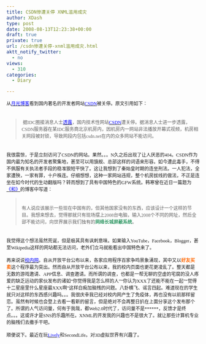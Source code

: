 ```yaml
---
title: CSDN惨遭关停 XNML滥用成灾
author: XDash
type: post
date: 2008-08-13T12:23:38+00:00
draft: true
private: true
url: /csdn惨遭关停-xnml滥用成灾.html
aktt_notify_twitter:
  - no
views:
  - 310
categories:
  - Diary

---
```

<div>
  <span style="font-size: 9pt; font-family: 宋体; mso-ascii-font-family: Corbel; mso-hansi-font-family: Corbel; mso-bidi-font-family: 宋体; mso-font-kerning: 0pt">从</span><span lang="EN-US"><a href="http://www.williamlong.info/" target="_blank"><span lang="EN-US" style="font-size: 9pt; color: blue; font-family: 宋体; mso-ascii-font-family: Corbel; mso-hansi-font-family: Corbel; mso-bidi-font-family: 宋体; mso-font-kerning: 0pt; mso-bidi-font-size: 11.0pt"><span lang="EN-US">月光博客</span></span></a></span><span style="font-size: 9pt; font-family: 宋体; mso-ascii-font-family: Corbel; mso-hansi-font-family: Corbel; mso-bidi-font-family: 宋体; mso-font-kerning: 0pt">看到国内著名的开发者网站</span><span lang="EN-US"><a href="http://csdn.net/" target="_blank"><span style="font-size: 9pt; color: blue; font-family: &quot;Corbel&quot;,&quot;sans-serif&quot;; mso-bidi-font-family: 宋体; mso-font-kerning: 0pt; mso-bidi-font-size: 11.0pt; mso-fareast-font-family: 宋体">CSDN</span></a></span><span style="font-size: 9pt; font-family: 宋体; mso-ascii-font-family: Corbel; mso-hansi-font-family: Corbel; mso-bidi-font-family: 宋体; mso-font-kerning: 0pt">被关停。原文引用如下：</span>
</div>

<div>
  &nbsp;
</div>

> <div>
>   <span lang="EN-US" style="font-size: 9pt; font-family: &quot;Tahoma&quot;,&quot;sans-serif&quot;; mso-font-kerning: 0pt; mso-fareast-font-family: 宋体">&nbsp;</span><span style="font-size: 9pt; font-family: 宋体; mso-ascii-font-family: Tahoma; mso-hansi-font-family: Tahoma; mso-bidi-font-family: Tahoma; mso-font-kerning: 0pt">据</span><span lang="EN-US" style="font-size: 9pt; font-family: &quot;Tahoma&quot;,&quot;sans-serif&quot;; mso-font-kerning: 0pt; mso-fareast-font-family: 宋体">IDC</span><span style="font-size: 9pt; font-family: 宋体; mso-ascii-font-family: Tahoma; mso-hansi-font-family: Tahoma; mso-bidi-font-family: Tahoma; mso-font-kerning: 0pt">圈接消息人士</span><span lang="EN-US"><a href="http://www.idcquan.com/news/725560.html" target="_blank"><span lang="EN-US" style="font-size: 9pt; color: blue; font-family: 宋体; mso-ascii-font-family: Tahoma; mso-hansi-font-family: Tahoma; mso-bidi-font-family: Tahoma; mso-font-kerning: 0pt; mso-bidi-font-size: 11.0pt"><span lang="EN-US">透露</span></span></a></span><span style="font-size: 9pt; font-family: 宋体; mso-ascii-font-family: Tahoma; mso-hansi-font-family: Tahoma; mso-bidi-font-family: Tahoma; mso-font-kerning: 0pt">，国内技术性网站</span><span lang="EN-US"><a href="http://www.csdn.net/" target="_blank"><span style="font-size: 9pt; color: blue; font-family: &quot;Tahoma&quot;,&quot;sans-serif&quot;; mso-font-kerning: 0pt; mso-bidi-font-size: 11.0pt; mso-fareast-font-family: 宋体">CSDN</span></a></span><span style="font-size: 9pt; font-family: 宋体; mso-ascii-font-family: Tahoma; mso-hansi-font-family: Tahoma; mso-bidi-font-family: Tahoma; mso-font-kerning: 0pt">遭关停。据消息人士进一步透露，</span><span lang="EN-US" style="font-size: 9pt; font-family: &quot;Tahoma&quot;,&quot;sans-serif&quot;; mso-font-kerning: 0pt; mso-fareast-font-family: 宋体">CSDN</span><span style="font-size: 9pt; font-family: 宋体; mso-ascii-font-family: Tahoma; mso-hansi-font-family: Tahoma; mso-bidi-font-family: Tahoma; mso-font-kerning: 0pt">服务器在某</span><span lang="EN-US" style="font-size: 9pt; font-family: &quot;Tahoma&quot;,&quot;sans-serif&quot;; mso-font-kerning: 0pt; mso-fareast-font-family: 宋体">IDC</span><span style="font-size: 9pt; font-family: 宋体; mso-ascii-font-family: Tahoma; mso-hansi-font-family: Tahoma; mso-bidi-font-family: Tahoma; mso-font-kerning: 0pt">服务商北京机房内，因机房内一网站非法播放开幕式视频，机房相关网段被封锁，导致网段内包括</span><span lang="EN-US" style="font-size: 9pt; font-family: &quot;Tahoma&quot;,&quot;sans-serif&quot;; mso-font-kerning: 0pt; mso-fareast-font-family: 宋体">csdn.net</span><span style="font-size: 9pt; font-family: 宋体; mso-ascii-font-family: Tahoma; mso-hansi-font-family: Tahoma; mso-bidi-font-family: Tahoma; mso-font-kerning: 0pt">在内的众多网站不能访问。</span>
> </div>

<div>
  &nbsp;
</div>

<div>
  <span style="font-size: 9pt; font-family: 宋体; mso-ascii-font-family: Corbel; mso-hansi-font-family: Corbel; mso-bidi-font-family: 宋体; mso-font-kerning: 0pt">我很震惊，于是立刻访问了</span><span lang="EN-US" style="font-size: 9pt; font-family: &quot;Corbel&quot;,&quot;sans-serif&quot;; mso-bidi-font-family: 宋体; mso-font-kerning: 0pt; mso-fareast-font-family: 宋体">CSDN</span><span style="font-size: 9pt; font-family: 宋体; mso-ascii-font-family: Corbel; mso-hansi-font-family: Corbel; mso-bidi-font-family: 宋体; mso-font-kerning: 0pt">的网站。果然。。。</span><span lang="EN-US" style="font-size: 9pt; font-family: &quot;Corbel&quot;,&quot;sans-serif&quot;; mso-bidi-font-family: 宋体; mso-font-kerning: 0pt; mso-fareast-font-family: 宋体">N</span><span style="font-size: 9pt; font-family: 宋体; mso-ascii-font-family: Corbel; mso-hansi-font-family: Corbel; mso-bidi-font-family: 宋体; mso-font-kerning: 0pt">久之后出现了让人厌恶的</span><span lang="EN-US" style="font-size: 9pt; font-family: &quot;Corbel&quot;,&quot;sans-serif&quot;; mso-bidi-font-family: 宋体; mso-font-kerning: 0pt; mso-fareast-font-family: 宋体">404</span><span style="font-size: 9pt; font-family: 宋体; mso-ascii-font-family: Corbel; mso-hansi-font-family: Corbel; mso-bidi-font-family: 宋体; mso-font-kerning: 0pt">。</span><span lang="EN-US" style="font-size: 9pt; font-family: &quot;Corbel&quot;,&quot;sans-serif&quot;; mso-bidi-font-family: 宋体; mso-font-kerning: 0pt; mso-fareast-font-family: 宋体">CSDN</span><span style="font-size: 9pt; font-family: 宋体; mso-ascii-font-family: Corbel; mso-hansi-font-family: Corbel; mso-bidi-font-family: 宋体; mso-font-kerning: 0pt">作为国内最为知名的开发者聚集地，甚至可以用旗舰、总部这样的词语来形容。如今遭此毒手，不得不佩服有关执法者手段的稳准狠短平快了。这让我想到了秦始皇时期的连坐刑法。一人犯法，全家遭殃，一家有罪，十户株连。仔细想想，这种一家网站违规，整个机房拔线的做法，不正是连坐在如今时代的生动翻版吗？转而想到了具有中国特色的</span><span lang="EN-US" style="font-size: 9pt; font-family: &quot;Corbel&quot;,&quot;sans-serif&quot;; mso-bidi-font-family: 宋体; mso-font-kerning: 0pt; mso-fareast-font-family: 宋体">GFW</span><span style="font-size: 9pt; font-family: 宋体; mso-ascii-font-family: Corbel; mso-hansi-font-family: Corbel; mso-bidi-font-family: 宋体; mso-font-kerning: 0pt">系统。韩寒曾在近日一篇题为</span><span lang="EN-US"><a href="http://blog.sina.com.cn/s/blog_4701280b0100ab7i.html" target="_blank"><span lang="EN-US" style="font-size: 9pt; color: blue; font-family: 宋体; mso-ascii-font-family: Corbel; mso-hansi-font-family: Corbel; mso-bidi-font-family: 宋体; mso-font-kerning: 0pt; mso-bidi-font-size: 11.0pt"><span lang="EN-US">《和》</span></span></a></span><span style="font-size: 9pt; font-family: 宋体; mso-ascii-font-family: Corbel; mso-hansi-font-family: Corbel; mso-bidi-font-family: 宋体; mso-font-kerning: 0pt">的博客中写道：</span>
</div>

> <div>
>   &nbsp;
> </div>
> 
> <div>
>   <span style="font-size: 9pt; font-family: 宋体; mso-ascii-font-family: Tahoma; mso-hansi-font-family: Tahoma; mso-bidi-font-family: Tahoma; mso-font-kerning: 0pt">有人说应该展示一些现在中国有的，但其他国家没有的东西，应该设计一个这样的节目。我想来想去，觉得那就只有现场摆上</span><span lang="EN-US" style="font-size: 9pt; font-family: &quot;Tahoma&quot;,&quot;sans-serif&quot;; mso-font-kerning: 0pt; mso-fareast-font-family: 宋体">2008</span><span style="font-size: 9pt; font-family: 宋体; mso-ascii-font-family: Tahoma; mso-hansi-font-family: Tahoma; mso-bidi-font-family: Tahoma; mso-font-kerning: 0pt">台电脑，输入</span><span lang="EN-US" style="font-size: 9pt; font-family: &quot;Tahoma&quot;,&quot;sans-serif&quot;; mso-font-kerning: 0pt; mso-fareast-font-family: 宋体">2008</span><span style="font-size: 9pt; font-family: 宋体; mso-ascii-font-family: Tahoma; mso-hansi-font-family: Tahoma; mso-bidi-font-family: Tahoma; mso-font-kerning: 0pt">个不同的网址，然后全部不能访问，向世界展示我们独有的<strong><span style="color: #339966">网络长城屏蔽系统</span></strong>。</span>
> </div>

<div>
  &nbsp;
</div>

<div>
  <span style="font-size: 9pt; font-family: 宋体; mso-ascii-font-family: Corbel; mso-hansi-font-family: Corbel; mso-bidi-font-family: 宋体; mso-font-kerning: 0pt">我觉得这个想法虽然荒诞，但是极其具有讽刺意味。如果输入</span><span lang="EN-US" style="font-size: 9pt; font-family: &quot;Corbel&quot;,&quot;sans-serif&quot;; mso-bidi-font-family: 宋体; mso-font-kerning: 0pt; mso-fareast-font-family: 宋体">YouTube</span><span style="font-size: 9pt; font-family: 宋体; mso-ascii-font-family: Corbel; mso-hansi-font-family: Corbel; mso-bidi-font-family: 宋体; mso-font-kerning: 0pt">，</span><span lang="EN-US" style="font-size: 9pt; font-family: &quot;Corbel&quot;,&quot;sans-serif&quot;; mso-bidi-font-family: 宋体; mso-font-kerning: 0pt; mso-fareast-font-family: 宋体">Facebook</span><span style="font-size: 9pt; font-family: 宋体; mso-ascii-font-family: Corbel; mso-hansi-font-family: Corbel; mso-bidi-font-family: 宋体; mso-font-kerning: 0pt">，</span><span lang="EN-US" style="font-size: 9pt; font-family: &quot;Corbel&quot;,&quot;sans-serif&quot;; mso-bidi-font-family: 宋体; mso-font-kerning: 0pt; mso-fareast-font-family: 宋体">Blogger</span><span style="font-size: 9pt; font-family: 宋体; mso-ascii-font-family: Corbel; mso-hansi-font-family: Corbel; mso-bidi-font-family: 宋体; mso-font-kerning: 0pt">，甚至</span><span lang="EN-US" style="font-size: 9pt; font-family: &quot;Corbel&quot;,&quot;sans-serif&quot;; mso-bidi-font-family: 宋体; mso-font-kerning: 0pt; mso-fareast-font-family: 宋体">Wikipedia</span><span style="font-size: 9pt; font-family: 宋体; mso-ascii-font-family: Corbel; mso-hansi-font-family: Corbel; mso-bidi-font-family: 宋体; mso-font-kerning: 0pt">这样的网站都无法访问，老外们立马就能看出中国特色来了。</span><span lang="EN-US" style="font-size: 9pt; font-family: &quot;Corbel&quot;,&quot;sans-serif&quot;; mso-bidi-font-family: 宋体; mso-font-kerning: 0pt; mso-fareast-font-family: 宋体"><o :p></o></span>
</div>

<div>
  <span lang="EN-US" style="font-size: 9pt; font-family: &quot;Corbel&quot;,&quot;sans-serif&quot;; mso-bidi-font-family: 宋体; mso-font-kerning: 0pt; mso-fareast-font-family: 宋体">&nbsp;<o :p></o></span>
</div>

<div>
  <span style="font-size: 9pt; font-family: 宋体; mso-ascii-font-family: Corbel; mso-hansi-font-family: Corbel; mso-bidi-font-family: 宋体; mso-font-kerning: 0pt">再来说说</span><span lang="EN-US"><a href="http://xiaonei.com/profile.do?id=234146827" target="_blank"><span lang="EN-US" style="font-size: 9pt; color: blue; font-family: 宋体; mso-ascii-font-family: Corbel; mso-hansi-font-family: Corbel; mso-bidi-font-family: 宋体; mso-font-kerning: 0pt; mso-bidi-font-size: 11.0pt"><span lang="EN-US">校内网</span></span></a></span><span style="font-size: 9pt; font-family: 宋体; mso-ascii-font-family: Corbel; mso-hansi-font-family: Corbel; mso-bidi-font-family: 宋体; mso-font-kerning: 0pt">。自从开放平台公布以来，各家应用程序百家争鸣景象涌现，其中又以<strong><span style="color: #ff6600">好友买卖</span></strong>这个程序最为突出。然而自从开放平台公布以来，我的校内页面也更花更凌乱了。整天都是无数的游戏邀请、</span><span lang="EN-US" style="font-size: 9pt; font-family: &quot;Corbel&quot;,&quot;sans-serif&quot;; mso-bidi-font-family: 宋体; mso-font-kerning: 0pt; mso-fareast-font-family: 宋体">APP</span><span style="font-size: 9pt; font-family: 宋体; mso-ascii-font-family: Corbel; mso-hansi-font-family: Corbel; mso-bidi-font-family: 宋体; mso-font-kerning: 0pt">信息、调查邀请。而所谓的调查，也都是一帮无聊的空虚的宅腐的没人疼爱的缺乏运动的家伙发布的诸如</span><span lang="EN-US" style="font-size: 9pt; font-family: &quot;Corbel&quot;,&quot;sans-serif&quot;; mso-bidi-font-family: 宋体; mso-font-kerning: 0pt; mso-fareast-font-family: 宋体">&ldquo;</span><span style="font-size: 9pt; font-family: 宋体; mso-ascii-font-family: Corbel; mso-hansi-font-family: Corbel; mso-bidi-font-family: 宋体; mso-font-kerning: 0pt">你觉得我是怎么样的人</span><span lang="EN-US" style="font-size: 9pt; font-family: &quot;Corbel&quot;,&quot;sans-serif&quot;; mso-bidi-font-family: 宋体; mso-font-kerning: 0pt; mso-fareast-font-family: 宋体">&rdquo;&ldquo;</span><span style="font-size: 9pt; font-family: 宋体; mso-ascii-font-family: Corbel; mso-hansi-font-family: Corbel; mso-bidi-font-family: 宋体; mso-font-kerning: 0pt">你认为</span><span lang="EN-US" style="font-size: 9pt; font-family: &quot;Corbel&quot;,&quot;sans-serif&quot;; mso-bidi-font-family: 宋体; mso-font-kerning: 0pt; mso-fareast-font-family: 宋体">XXX</span><span style="font-size: 9pt; font-family: 宋体; mso-ascii-font-family: Corbel; mso-hansi-font-family: Corbel; mso-bidi-font-family: 宋体; mso-font-kerning: 0pt">了还能不能在一起</span><span lang="EN-US" style="font-size: 9pt; font-family: &quot;Corbel&quot;,&quot;sans-serif&quot;; mso-bidi-font-family: 宋体; mso-font-kerning: 0pt; mso-fareast-font-family: 宋体">&rdquo;&ldquo;</span><span style="font-size: 9pt; font-family: 宋体; mso-ascii-font-family: Corbel; mso-hansi-font-family: Corbel; mso-bidi-font-family: 宋体; mso-font-kerning: 0pt">觉得十二星座里什么星座最</span><span lang="EN-US" style="font-size: 9pt; font-family: &quot;Corbel&quot;,&quot;sans-serif&quot;; mso-bidi-font-family: 宋体; mso-font-kerning: 0pt; mso-fareast-font-family: 宋体">XXX</span><span style="font-size: 9pt; font-family: 宋体; mso-ascii-font-family: Corbel; mso-hansi-font-family: Corbel; mso-bidi-font-family: 宋体; mso-font-kerning: 0pt">啊</span><span lang="EN-US" style="font-size: 9pt; font-family: &quot;Corbel&quot;,&quot;sans-serif&quot;; mso-bidi-font-family: 宋体; mso-font-kerning: 0pt; mso-fareast-font-family: 宋体">&rdquo;</span><span style="font-size: 9pt; font-family: 宋体; mso-ascii-font-family: Corbel; mso-hansi-font-family: Corbel; mso-bidi-font-family: 宋体; mso-font-kerning: 0pt">这样白痴加脑残的问题。八卦横飞、谣言四起。难道现在的学生就只对这样的东西感兴趣吗。。。我很庆幸我已经对校内网产生了免疫体，再也没有以前那样留恋。虽然有时候也会登上去看一看新的留言，但是绝对不会再整日扒在上面分享这个发布那个了。所谓的人气访问量，何有于我哉，都</span><span lang="EN-US" style="font-size: 9pt; font-family: &quot;Corbel&quot;,&quot;sans-serif&quot;; mso-bidi-font-family: 宋体; mso-font-kerning: 0pt; mso-fareast-font-family: 宋体">Web2.0</span><span style="font-size: 9pt; font-family: 宋体; mso-ascii-font-family: Corbel; mso-hansi-font-family: Corbel; mso-bidi-font-family: 宋体; mso-font-kerning: 0pt">时代了，访问量不是******，反馈才是终点。。。这或许才是</span><span lang="EN-US" style="font-size: 9pt; font-family: &quot;Corbel&quot;,&quot;sans-serif&quot;; mso-bidi-font-family: 宋体; mso-font-kerning: 0pt; mso-fareast-font-family: 宋体">SNS</span><span style="font-size: 9pt; font-family: 宋体; mso-ascii-font-family: Corbel; mso-hansi-font-family: Corbel; mso-bidi-font-family: 宋体; mso-font-kerning: 0pt">的乐趣所在。</span><span lang="EN-US" style="font-size: 9pt; font-family: &quot;Corbel&quot;,&quot;sans-serif&quot;; mso-bidi-font-family: 宋体; mso-font-kerning: 0pt; mso-fareast-font-family: 宋体">XNML</span><span style="font-size: 9pt; font-family: 宋体; mso-ascii-font-family: Corbel; mso-hansi-font-family: Corbel; mso-bidi-font-family: 宋体; mso-font-kerning: 0pt">的开发我的兴趣也不是很大了。就让那些计算机专业的脑残们去撒手干吧。</span><span lang="EN-US" style="font-size: 9pt; font-family: &quot;Corbel&quot;,&quot;sans-serif&quot;; mso-bidi-font-family: 宋体; mso-font-kerning: 0pt; mso-fareast-font-family: 宋体"><o :p></o></span>
</div>

<div>
  <span lang="EN-US" style="font-size: 9pt; font-family: &quot;Corbel&quot;,&quot;sans-serif&quot;; mso-bidi-font-family: 宋体; mso-font-kerning: 0pt; mso-fareast-font-family: 宋体">&nbsp;<o :p></o></span>
</div>

<div>
  <span style="font-size: 9pt; font-family: 宋体; mso-ascii-font-family: Corbel; mso-hansi-font-family: Corbel; mso-bidi-font-family: 宋体; mso-font-kerning: 0pt">顺便说下。最近在玩</span><span lang="EN-US"><a href="http://lively.com/" target="_blank"><span style="font-size: 9pt; color: blue; font-family: &quot;Corbel&quot;,&quot;sans-serif&quot;; mso-bidi-font-family: 宋体; mso-font-kerning: 0pt; mso-bidi-font-size: 11.0pt; mso-fareast-font-family: 宋体">Lively</span></a></span><span style="font-size: 9pt; font-family: 宋体; mso-ascii-font-family: Corbel; mso-hansi-font-family: Corbel; mso-bidi-font-family: 宋体; mso-font-kerning: 0pt">和</span><span lang="EN-US" style="font-size: 9pt; font-family: &quot;Corbel&quot;,&quot;sans-serif&quot;; mso-bidi-font-family: 宋体; mso-font-kerning: 0pt; mso-fareast-font-family: 宋体">SecondLife</span><span style="font-size: 9pt; font-family: 宋体; mso-ascii-font-family: Corbel; mso-hansi-font-family: Corbel; mso-bidi-font-family: 宋体; mso-font-kerning: 0pt">。对</span><span lang="EN-US" style="font-size: 9pt; font-family: &quot;Corbel&quot;,&quot;sans-serif&quot;; mso-bidi-font-family: 宋体; mso-font-kerning: 0pt; mso-fareast-font-family: 宋体">3D</span><span style="font-size: 9pt; font-family: 宋体; mso-ascii-font-family: Corbel; mso-hansi-font-family: Corbel; mso-bidi-font-family: 宋体; mso-font-kerning: 0pt">虚拟世界有兴趣了。</span><span lang="EN-US" style="font-size: 9pt; font-family: &quot;Corbel&quot;,&quot;sans-serif&quot;; mso-bidi-font-family: 宋体; mso-font-kerning: 0pt; mso-fareast-font-family: 宋体"><o :p></o></span>
</div>

<p class="MsoNormal" style="margin: 0cm 0cm 0pt">
  <span lang="EN-US"><o :p><font face="Calibri" size="3">&nbsp;</font></o></span>
</p>